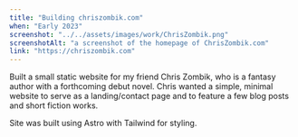 ```yaml
---
title: "Building chriszombik.com"
when: "Early 2023"
screenshot: "../../assets/images/work/ChrisZombik.png"
screenshotAlt: "a screenshot of the homepage of ChrisZombik.com"
link: "https://chriszombik.com"
---
```


Built a small static website for my friend Chris Zombik, who is a fantasy author with a forthcoming debut novel. Chris wanted a simple, minimal website to serve as a landing/contact page and to feature a few blog posts and short fiction works. 

Site was built using Astro with Tailwind for styling.

